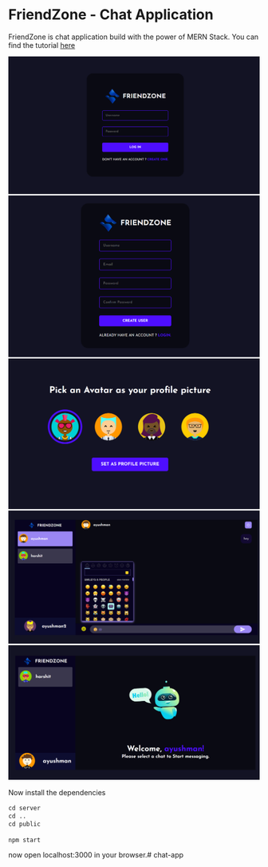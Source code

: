 # FriendZone - Chat Application 
FriendZone is chat application build with the power of MERN Stack. You can find the tutorial [here](https://www.youtube.com/watch?v=otaQKODEUFs)


![login page](./images/loginPage.png)
![register page](./images/registPage.png)
![profile Image page](./images/profilePic.png)
![register page](./images/emojiPage.png)
![chat page](./images/chatPage.png)

Now install the dependencies
```shell
cd server
cd ..
cd public

npm start
```

now open localhost:3000 in your browser.# chat-app
